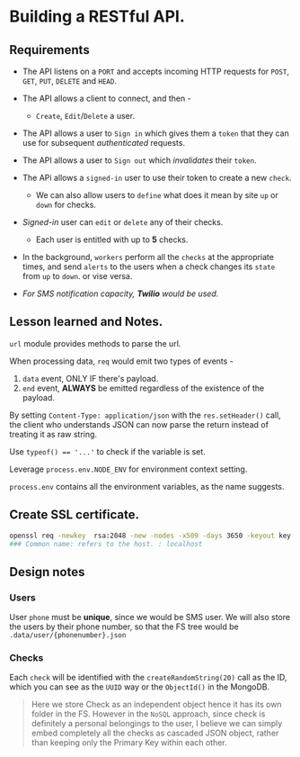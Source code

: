 # Building a RESTful API.

## Requirements

* The API listens on a `PORT` and accepts incoming HTTP requests for `POST`, `GET`, `PUT`, `DELETE` and `HEAD`.
* The API allows a client to connect, and then -
  * `Create`, `Edit`/`Delete` a user.
* The API allows a user to `Sign in` which gives them a `token` that they can use for subsequent *authenticated* requests.
* The API allows a user to `Sign out` which *invalidates* their `token`.
* The APi allows a `signed-in` user to use their token to create a new `check`.
  * We can also allow users to `define` what does it mean by site `up` or `down` for checks.
* *Signed-in* user can `edit` or `delete` any of their checks.
  * Each user is entitled with up to **5** checks.
* In the background, `workers` perform all the `checks` at the appropriate times, and send `alerts` to the users when a check changes its `state` from `up` to `down`. or vise versa.

* *For SMS notification capacity, **Twilio** would be used.*


## Lesson learned and Notes.

`url` module provides methods to parse the url.

When processing data, `req` would emit two types of events - 

1. `data` event, ONLY IF there's payload.
2. `end` event, **ALWAYS** be emitted regardless of the existence of the payload.

By setting `Content-Type: application/json` with the `res.setHeader()` call, the client who understands JSON can now parse the return instead of treating it as raw string.

Use `typeof() == '...'` to check if the variable is set.

Leverage `process.env.NODE_ENV` for environment context setting.

`process.env` contains all the environment variables, as the name suggests.




## Create SSL certificate.
```bash
openssl req -newkey  rsa:2048 -new -nodes -x509 -days 3650 -keyout key.pem -out cert.pem
### Common name: refers to the host. : localhost
```

## Design notes

### Users

User `phone` must be **unique**, since we would be SMS user.
We will also store the users by their phone number, so that the FS tree would be `.data/user/{phonenumber}.json`

### Checks

Each `check` will be identified with the `createRandomString(20)` call as the ID, which you can see as the `UUID` way or the `ObjectId()` in the MongoDB.

> Here we store Check as an independent object hence it has its own folder in the FS. However in the `NoSQL` approach, since check is definitely a personal belongings to the user, I believe we can simply embed completely all the checks as cascaded JSON object, rather than keeping only the Primary Key within each other.
